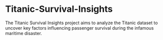 # Titanic-Survival-Insights
The Titanic Survival Insights project aims to analyze the Titanic dataset to uncover key factors influencing passenger survival during the infamous maritime disaster.
